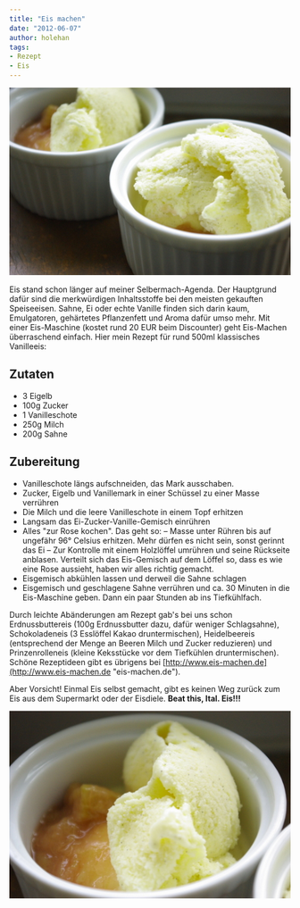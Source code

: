 ```yaml
---
title: "Eis machen"
date: "2012-06-07" 
author: holehan
tags:
- Rezept
- Eis
---
```


![Vanilleeis selbstgemacht](images/imgp8944.jpg)

Eis stand schon länger auf meiner Selbermach-Agenda. Der Hauptgrund dafür sind die merkwürdigen Inhaltsstoffe bei den meisten gekauften Speiseeisen. Sahne, Ei oder echte Vanille finden sich darin kaum, Emulgatoren, gehärtetes Pflanzenfett und Aroma dafür umso mehr. Mit einer Eis-Maschine (kostet rund 20 EUR beim Discounter) geht Eis-Machen überraschend einfach. Hier mein Rezept für rund 500ml klassisches Vanilleeis:

## Zutaten

- 3 Eigelb
- 100g Zucker
- 1 Vanilleschote
- 250g Milch
- 200g Sahne

## Zubereitung

- Vanilleschote längs aufschneiden, das Mark ausschaben.
- Zucker, Eigelb und Vanillemark in einer Schüssel zu einer Masse verrühren
- Die Milch und die leere Vanilleschote in einem Topf erhitzen
- Langsam das Ei-Zucker-Vanille-Gemisch einrühren
- Alles "zur Rose kochen". Das geht so:
    – Masse unter Rühren bis auf ungefähr 96° Celsius erhitzen. Mehr dürfen es nicht sein, sonst gerinnt das Ei
    – Zur Kontrolle mit einem Holzlöffel umrühren und seine Rückseite anblasen. Verteilt sich das Eis-Gemisch auf dem Löffel so, dass es wie eine Rose aussieht, haben wir alles richtig gemacht.
- Eisgemisch abkühlen lassen und derweil die Sahne schlagen
- Eisgemisch und geschlagene Sahne verrühren und ca. 30 Minuten in die Eis-Maschine geben. Dann ein paar Stunden ab ins Tiefkühlfach.

Durch leichte Abänderungen am Rezept gab's bei uns schon Erdnussbuttereis (100g Erdnussbutter dazu, dafür weniger Schlagsahne), Schokoladeneis (3 Esslöffel Kakao druntermischen), Heidelbeereis (entsprechend der Menge an Beeren Milch und Zucker reduzieren) und Prinzenrolleneis (kleine Keksstücke vor dem Tiefkühlen druntermischen). Schöne Rezeptideen gibt es übrigens bei [http://www.eis-machen.de](http://www.eis-machen.de "eis-machen.de").

Aber Vorsicht! Einmal Eis selbst gemacht, gibt es keinen Weg zurück zum Eis aus dem Supermarkt oder der Eisdiele. **Beat this, Ital. Eis!!!**

![Vanilleeis mit Rhabarberkompott](images/imgp8948.jpg)
